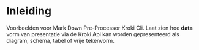 # Inleiding

Voorbeelden voor Mark Down Pre-Processor Kroki Cli. Laat zien hoe __data__ vorm van presentatie via de Kroki Api kan worden gepresenteerd als diagram, schema, tabel of vrije tekenvorm.
